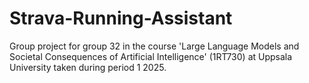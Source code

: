 # Strava-Running-Assistant
Group project for group 32 in the course 'Large Language Models and Societal Consequences of Artificial Intelligence' (1RT730) at Uppsala University taken during period 1 2025.

